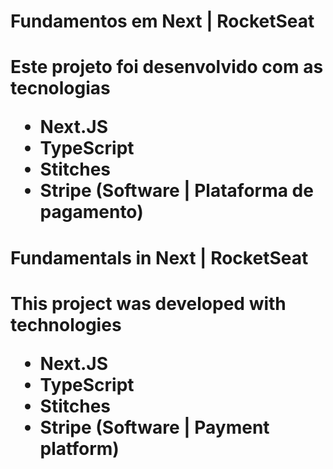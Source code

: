 <h1>Fundamentos em Next | RocketSeat<h1>

<p>Este projeto foi desenvolvido com as tecnologias</p>

<ul>
    <li>Next.JS</li>
    <li>TypeScript</li>
    <li>Stitches</li>
    <li>Stripe (Software | Plataforma de pagamento)</li>
</ul>


<h1>Fundamentals in Next | RocketSeat<h1>

<p>This project was developed with technologies</p>

<ul>
    <li>Next.JS</li>
    <li>TypeScript</li>
    <li>Stitches</li>
    <li>Stripe (Software | Payment platform)</li>
</ul>


